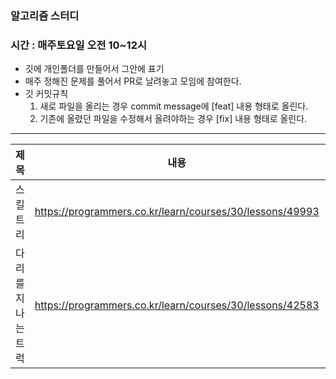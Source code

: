 ### 알고리즘 스터디
### 시간 : 매주토요일 오전 10~12시

- 깃에 개인폴더를 만들어서 그안에 표기
- 매주 정해진 문제를 풀어서 PR로 날려놓고 모임에 참여한다.
- 깃 커밋규칙
  1. 새로 파일을 올리는 경우 commit message에 [feat] 내용 형태로 올린다.
  2. 기존에 올렸던 파일을 수정해서 올려야하는 경우 [fix] 내용 형태로 올린다.

****

|제목|내용|설명|
|------|---|---|
|스킬트리|https://programmers.co.kr/learn/courses/30/lessons/49993|레벨2|
|다리를지나는트럭|https://programmers.co.kr/learn/courses/30/lessons/42583|레벨2|
